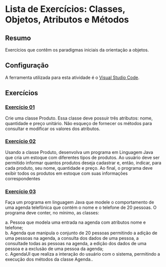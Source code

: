 # Lista de Exercícios: Classes, Objetos, Atributos e Métodos 

## Resumo
Exercícios que contêm os paradigmas iniciais da orientação a objetos.

## Configuração
A ferramenta utilizada para esta atividade é o [Visual Studio Code](https://code.visualstudio.com/download).

## Exercícios

### [Exercício 01](./exercicio_01)

Crie uma classe Produto. Essa classe deve possuir três atributos: nome, quantidade e preço unitário. Não esqueço de fornecer os métodos para consultar e modificar os valores dos atributos.

### [Exercício 02](./exercicio_02)

Usando a classe Produto, desenvolva um programa em Linguagem Java que cria um estoque com diferentes tipos de produtos. Ao usuário deve ser permitido informar quantos produtos deseja cadastrar e, então, indicar, para cada produto, seu nome, quantidade e preço. Ao final, o programa deve exibir todos os produtos em estoque com suas informações correspondentes

### [Exercício 03](./exercicio_03)

Faça um programa em linguagem Java que modele o comportamento de uma agenda telefônica que contém o nome e o telefone de 20 pessoas. O programa deve conter, no mínimo, as classes:

a. Pessoa que modela uma entrada na agenda com atributos nome e telefone;
<br>
b. Agenda que manipula o conjunto de 20 pessoas permitindo a adição de uma pessoas na agenda, a consulta dos dados de uma pessoa, a consultade todas as pessoas na agenda, a edição dos dados de uma pessoa e a exclusão de uma pessoa da agenda;
<br>
c. AgendaUI que realiza a interação do usuário com o sistema, permitindo
a execução dos métodos da classe Agenda..